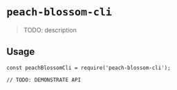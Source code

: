 # `peach-blossom-cli`

> TODO: description

## Usage

```
const peachBlossomCli = require('peach-blossom-cli');

// TODO: DEMONSTRATE API
```
